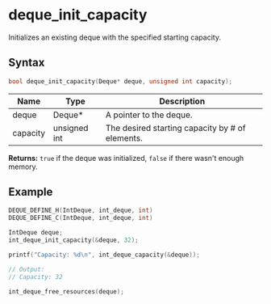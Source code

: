 # deque_init_capacity

Initializes an existing deque with the specified starting capacity.

## Syntax

```c
bool deque_init_capacity(Deque* deque, unsigned int capacity);
```

| Name | Type | Description |
| --- | --- | --- |
| deque | Deque* | A pointer to the deque. |
| capacity | unsigned int | The desired starting capacity by # of elements. |

**Returns:** `true` if the deque was initialized, `false` if there wasn't enough memory.

## Example

```c
DEQUE_DEFINE_H(IntDeque, int_deque, int)
DEQUE_DEFINE_C(IntDeque, int_deque, int)

IntDeque deque;
int_deque_init_capacity(&deque, 32);

printf("Capacity: %d\n", int_deque_capacity(&deque));

// Output:
// Capacity: 32

int_deque_free_resources(deque);
```